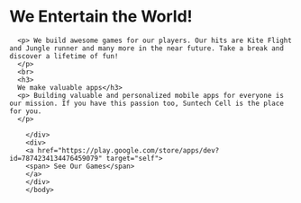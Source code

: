 <html>
<head>
<title> Suntech Cell 
      </title>
</head>
<body>
<div class="text-content">
      <h1> We Entertain the World! 
      </h1>
     
      <p> We build awesome games for our players. Our hits are Kite Flight and Jungle runner and many more in the near future. Take a break and discover a lifetime of fun!
      </p>
      <br>
      <h3>
      We make valuable apps</h3>
      <p> Building valuable and personalized mobile apps for everyone is our mission. If you have this passion too, Suntech Cell is the place for you.
      </p>
      
        </div>
        <div>
        <a href="https://play.google.com/store/apps/dev?id=7874234134476459079" target="self">
        <span> See Our Games</span>
        </a>
        </div>
        </body>
</html>
